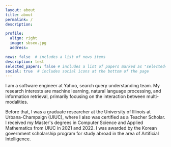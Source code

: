 ```yaml
---
layout: about
title: about
permalink: /
description:

profile:
  align: right
  image: sbseo.jpg
  address: 

news: false  # includes a list of news items
description: test
selected_papers: false # includes a list of papers marked as "selected={true}"
social: true  # includes social icons at the bottom of the page
---
```


I am a software engineer at Yahoo, search query understanding team. My research interests are machine learning, natural language processing, and information retrieval, primarily focusing on the interaction between multi-modalities.

Before that, I was a graduate researcher at the University of Illinois at Urbana-Champaign (UIUC), where I also was certified as a Teacher Scholar. I received my Master's degrees in Computer Science and Applied Mathematics from UIUC in 2021 and 2022. I was awarded by the Korean government scholarship program for study abroad in the area of Artificial Intelligence.